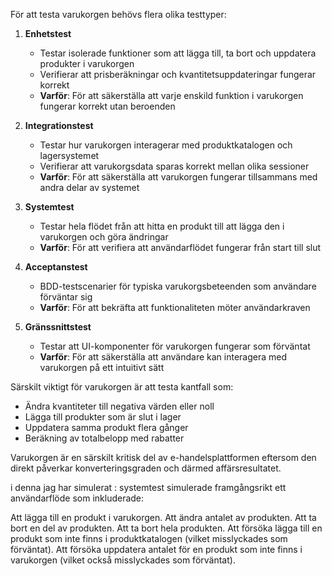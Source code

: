 För att testa varukorgen behövs flera olika testtyper:

1. **Enhetstest**
   - Testar isolerade funktioner som att lägga till, ta bort och uppdatera produkter i varukorgen
   - Verifierar att prisberäkningar och kvantitetsuppdateringar fungerar korrekt
   - **Varför**: För att säkerställa att varje enskild funktion i varukorgen fungerar korrekt utan beroenden

2. **Integrationstest**
   - Testar hur varukorgen interagerar med produktkatalogen och lagersystemet
   - Verifierar att varukorgsdata sparas korrekt mellan olika sessioner
   - **Varför**: För att säkerställa att varukorgen fungerar tillsammans med andra delar av systemet

3. **Systemtest**
   - Testar hela flödet från att hitta en produkt till att lägga den i varukorgen och göra ändringar
   - **Varför**: För att verifiera att användarflödet fungerar från start till slut

4. **Acceptanstest**
   - BDD-testscenarier för typiska varukorgsbeteenden som användare förväntar sig
   - **Varför**: För att bekräfta att funktionaliteten möter användarkraven

5. **Gränssnittstest**
   - Testar att UI-komponenter för varukorgen fungerar som förväntat
   - **Varför**: För att säkerställa att användare kan interagera med varukorgen på ett intuitivt sätt

Särskilt viktigt för varukorgen är att testa kantfall som:
- Ändra kvantiteter till negativa värden eller noll
- Lägga till produkter som är slut i lager
- Uppdatera samma produkt flera gånger
- Beräkning av totalbelopp med rabatter

Varukorgen är en särskilt kritisk del av e-handelsplattformen eftersom den direkt påverkar konverteringsgraden och därmed affärsresultatet.



i denna jag har simulerat : 
systemtest simulerade framgångsrikt ett användarflöde som inkluderade:

Att lägga till en produkt i varukorgen.
Att ändra antalet av produkten.
Att ta bort en del av produkten.
Att ta bort hela produkten.
Att försöka lägga till en produkt som inte finns i produktkatalogen (vilket misslyckades som förväntat).
Att försöka uppdatera antalet för en produkt som inte finns i varukorgen (vilket också misslyckades som förväntat).